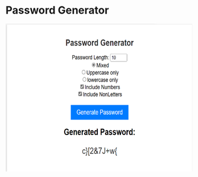# Password Generator

<img src="https://github.com/Sarah269/verbose-doodle/blob/main/PasswordGenerator/JS1_pwd.png" height="400" />
